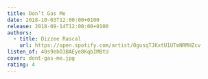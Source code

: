 ```yaml
---
title: Don’t Gas Me
date: 2018-10-03T12:00:00+0100
release: 2018-09-14T12:00:00+0100
authors:
  - title: Dizzee Rascal
    url: https://open.spotify.com/artist/0gusqTJKxtU1UTmNRMHZcv
listen_of: 40s9ebO3BAEye8KqbIM8tU
cover: dont-gas-me.jpg
rating: 4
---
```

